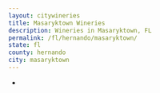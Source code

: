```yaml
---
layout: citywineries
title: Masaryktown Wineries
description: Wineries in Masaryktown, FL
permalink: /fl/hernando/masaryktown/
state: fl
county: hernando
city: masaryktown
---
```

-
